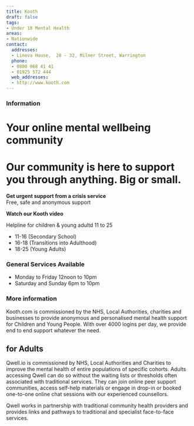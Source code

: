 ```yaml
---
title: Kooth
draft: false
tags:
- Under 18 Mental Health
areas:
- Nationwide
contact:
  addresses:
  - Lineva House,  28 - 32, Milner Street, Warrington
  phone:
  - 0800 068 41 41
  - 01925 572 444
  web_addresses:
  - http://www.kooth.com
---
```


### Information
# Your online mental wellbeing community  
# Our community is here to support you through anything. Big or small.  
**Get urgent support from a crisis service**    
Free, safe and anonymous support

**Watch our Kooth video**

Helpline for children & young adultd 11 to 25  
* 11-16 (Secondary School)  
* 16-18 (Transitions into Adulthood)   
* 18-25 (Young Adults)

### General Services Available
* Monday to Friday 12noon to 10pm  
* Saturday and Sunday 6pm to 10pm  

### More information
Kooth.com is commissioned by the NHS, Local Authorities, charities and businesses to provide anonymous and personalised mental health support for Children and Young People. With over 4000 logins per day, we provide end to end support whatever the need.

## for Adults
Qwell.io is commissioned by NHS, Local Authorities and Charities to improve the mental health of entire populations of specific cohorts. Adults accessing Qwell can do so without the waiting lists or thresholds often associated with traditional services. They can join online peer support communities, access self-help materials or engage in drop-in or booked one-to-one online chat sessions with our experienced counsellors.

Qwell works in partnership with traditional community health providers and provides links and pathways to traditional and specialist face-to-face services.
